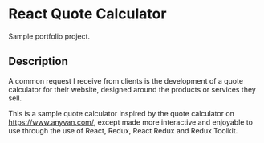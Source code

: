 # React Quote Calculator
Sample portfolio project.

## Description
A common request I receive from clients is the development of a quote calculator for their website, designed around the products or services they sell.

This is a sample quote calculator inspired by the quote calculator on https://www.anyvan.com/, except made more interactive and enjoyable to use through the use of React, Redux, React Redux and Redux Toolkit.
